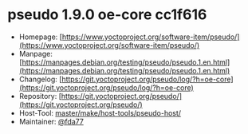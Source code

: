 # pseudo 1.9.0 oe-core cc1f616
  - Homepage: [https://www.yoctoproject.org/software-item/pseudo/](https://www.yoctoproject.org/software-item/pseudo/)
  - Manpage: [https://manpages.debian.org/testing/pseudo/pseudo.1.en.html](https://manpages.debian.org/testing/pseudo/pseudo.1.en.html)
  - Changelog: [https://git.yoctoproject.org/pseudo/log/?h=oe-core](https://git.yoctoproject.org/pseudo/log/?h=oe-core)
  - Repository: [https://git.yoctoproject.org/pseudo/](https://git.yoctoproject.org/pseudo/)
  - Host-Tool: [master/make/host-tools/pseudo-host/](https://github.com/Freetz-NG/freetz-ng/tree/master/make/host-tools/pseudo-host/)
  - Maintainer: [@fda77](https://github.com/fda77)

